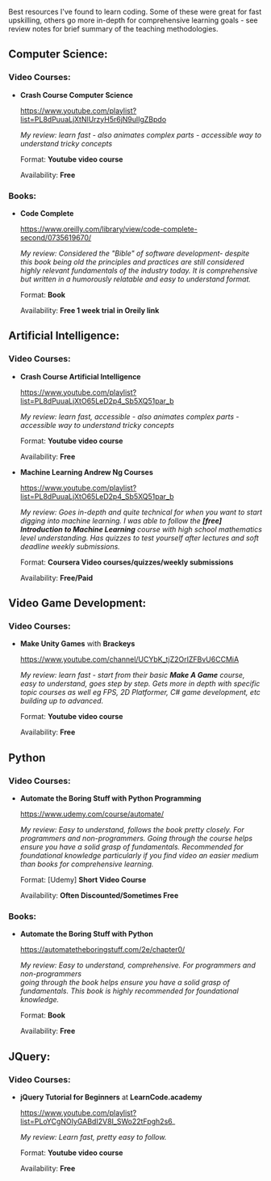 Best resources I've found to learn coding.
Some of these were great for fast upskilling, others go more in-depth for comprehensive learning goals - see review notes for brief summary of the teaching methodologies.

## Computer Science:
### Video Courses:
* **Crash Course Computer Science**

    https://www.youtube.com/playlist?list=PL8dPuuaLjXtNlUrzyH5r6jN9ulIgZBpdo
    
    _My review: learn fast - also animates complex parts - accessible way to understand tricky concepts_
    
    Format: **Youtube video course**

    Availability: **Free**

### Books:
* **Code Complete**

    https://www.oreilly.com/library/view/code-complete-second/0735619670/
    
    _My review: Considered the "Bible" of software development- despite this book being old the principles and practices are still considered highly relevant fundamentals of the industry today. It is comprehensive but written in a humorously relatable and easy to understand format._
    
    Format: **Book**

    Availability: **Free 1 week trial in Oreily link**
    
## Artificial Intelligence:
### Video Courses:
* **Crash Course Artificial Intelligence**

    https://www.youtube.com/playlist?list=PL8dPuuaLjXtO65LeD2p4_Sb5XQ51par_b
    
    _My review: learn fast, accessible - also animates complex parts - accessible way to understand tricky concepts_
    
    Format: **Youtube video course**

    Availability: **Free**
    
* **Machine Learning Andrew Ng Courses**

    https://www.youtube.com/playlist?list=PL8dPuuaLjXtO65LeD2p4_Sb5XQ51par_b
    
    _My review: Goes in-depth and quite technical for when you want to start digging into machine learning. I was able to follow the **[free] Introduction to Machine Learning** course with high school mathematics level understanding. Has quizzes to test yourself after lectures and soft deadline weekly submissions._
    
    Format: **Coursera Video courses/quizzes/weekly submissions**

    Availability: **Free/Paid**

## Video Game Development:
### Video Courses:
* **Make Unity Games** with **Brackeys**

    https://www.youtube.com/channel/UCYbK_tjZ2OrIZFBvU6CCMiA
    
    _My review: learn fast - start from their basic **Make A Game** course, easy to understand, goes step by step.
    Gets more in depth with specific topic courses as well eg FPS, 2D Platformer, C# game development, etc building up to advanced._
    
    Format: **Youtube video course**

    Availability: **Free**
    
## Python

### Video Courses:
 * **Automate the Boring Stuff with Python Programming**
    
    https://www.udemy.com/course/automate/
    
    _My review: Easy to understand, follows the book pretty closely. For programmers and non-programmers. 
    Going through the course helps ensure you have a solid grasp of fundamentals. Recommended for foundational knowledge particularly if you find video an easier medium than books for comprehensive learning._
    
    Format: [Udemy] **Short Video Course** 
    
    Availability: **Often Discounted/Sometimes Free**
    
 ### Books:
 * **Automate the Boring Stuff with Python**
    
    https://automatetheboringstuff.com/2e/chapter0/
    
    _My review: Easy to understand, comprehensive. For programmers and non-programmers  
    going through the book helps ensure you have a solid grasp of fundamentals. This book is highly recommended for foundational knowledge._
    
    Format: **Book** 
    
    Availability: **Free**
  
## JQuery:

### Video Courses:

* **jQuery Tutorial for Beginners** at **LearnCode.academy**
    
    https://www.youtube.com/playlist?list=PLoYCgNOIyGABdI2V8I_SWo22tFpgh2s6_
    
    _My review: Learn fast, pretty easy to follow._

    Format: **Youtube video course**

    Availability: **Free**
